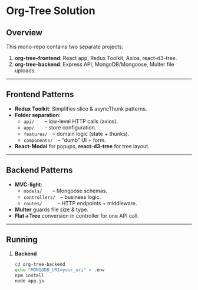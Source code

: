 # Org-Tree Solution

## Overview
This mono-repo contains two separate projects:

1. **org-tree-frontend**: React app, Redux Toolkit, Axios, react-d3-tree.
2. **org-tree-backend**: Express API, MongoDB/Mongoose, Multer file uploads.

---

## Frontend Patterns

- **Redux Toolkit**: Simplifies slice & asyncThunk patterns.
- **Folder separation**:
  - `api/`  – low-level HTTP calls (axios).
  - `app/`  – store configuration.
  - `features/` – domain logic (state + thunks).
  - `components/` – “dumb” UI + form.
- **React-Modal** for popups, **react-d3-tree** for tree layout.

---

## Backend Patterns

- **MVC-light**:
  - `models/`  – Mongoose schemas.
  - `controllers/` – business logic.
  - `routes/`   – HTTP endpoints + middleware.
- **Multer** guards file size & type.
- **Flat→Tree** conversion in controller for one API call.

---

## Running

1. **Backend**  
   ```bash
   cd org-tree-backend
   echo "MONGODB_URI=your_uri" > .env
   npm install
   node app.js
